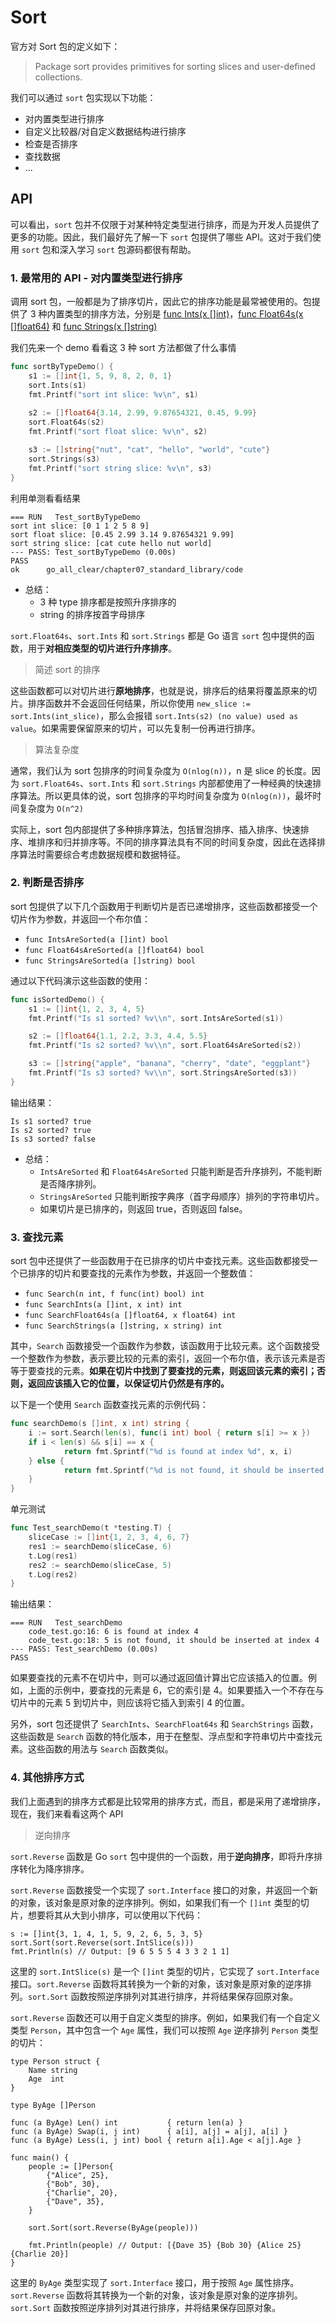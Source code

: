 # Sort

官方对 Sort 包的定义如下：

> Package sort provides primitives for sorting slices and user-defined collections.
>

我们可以通过 `sort` 包实现以下功能：

- 对内置类型进行排序
- 自定义比较器/对自定义数据结构进行排序
- 检查是否排序
- 查找数据
- ...

## API

可以看出，`sort` 包并不仅限于对某种特定类型进行排序，而是为开发人员提供了更多的功能。因此，我们最好先了解一下 `sort` 包提供了哪些 API。这对于我们使用 `sort` 包和深入学习 `sort` 包源码都很有帮助。

### 1. 最常用的 API - 对内置类型进行排序

调用 sort 包，一般都是为了排序切片，因此它的排序功能是最常被使用的。包提供了 3 种内置类型的排序方法，分别是 [func Ints(x []int)](https://pkg.go.dev/sort#Ints)，[func Float64s(x []float64)](https://pkg.go.dev/sort#Float64s) 和 [func Strings(x []string)](https://pkg.go.dev/sort#Strings)

我们先来一个 demo 看看这 3 种 sort 方法都做了什么事情

```go
func sortByTypeDemo() {
	s1 := []int{1, 5, 9, 8, 2, 0, 1}
	sort.Ints(s1)
	fmt.Printf("sort int slice: %v\n", s1)
	
	s2 := []float64{3.14, 2.99, 9.87654321, 0.45, 9.99}
	sort.Float64s(s2)
    fmt.Printf("sort float slice: %v\n", s2)

    s3 := []string{"nut", "cat", "hello", "world", "cute"}
    sort.Strings(s3)
    fmt.Printf("sort string slice: %v\n", s3)
}
```

利用单测看看结果

```
=== RUN   Test_sortByTypeDemo
sort int slice: [0 1 1 2 5 8 9]
sort float slice: [0.45 2.99 3.14 9.87654321 9.99]
sort string slice: [cat cute hello nut world]
--- PASS: Test_sortByTypeDemo (0.00s)
PASS
ok      go_all_clear/chapter07_standard_library/code
```

- 总结：
    - 3 种 type 排序都是按照升序排序的
    - string 的排序按首字母排序

`sort.Float64s`、`sort.Ints` 和 `sort.Strings` 都是 Go 语言 `sort` 包中提供的函数，用于**对相应类型的切片进行升序排序**。

> 简述 sort 的排序
>

这些函数都可以对切片进行**原地排序**，也就是说，排序后的结果将覆盖原来的切片。排序函数并不会返回任何结果，所以你使用 `new_slice := sort.Ints(int_slice)`，那么会报错 `sort.Ints(s2) (no value) used as value`。如果需要保留原来的切片，可以先复制一份再进行排序。

> 算法复杂度
>

通常，我们认为 sort 包排序的时间复杂度为 `O(nlog(n))`，n 是 slice 的长度。因为 `sort.Float64s`、`sort.Ints` 和 `sort.Strings` 内部都使用了一种经典的快速排序算法。所以更具体的说，sort 包排序的平均时间复杂度为 `O(nlog(n))`，最坏时间复杂度为 `O(n^2)`

实际上，sort 包内部提供了多种排序算法，包括冒泡排序、插入排序、快速排序、堆排序和归并排序等。不同的排序算法具有不同的时间复杂度，因此在选择排序算法时需要综合考虑数据规模和数据特征。

### 2. 判断是否排序

sort 包提供了以下几个函数用于判断切片是否已递增排序，这些函数都接受一个切片作为参数，并返回一个布尔值：

- `func IntsAreSorted(a []int) bool`
- `func Float64sAreSorted(a []float64) bool`
- `func StringsAreSorted(a []string) bool`

通过以下代码演示这些函数的使用：

```go
func isSortedDemo() {
    s1 := []int{1, 2, 3, 4, 5}
    fmt.Printf("Is s1 sorted? %v\\n", sort.IntsAreSorted(s1))

    s2 := []float64{1.1, 2.2, 3.3, 4.4, 5.5}
    fmt.Printf("Is s2 sorted? %v\\n", sort.Float64sAreSorted(s2))

    s3 := []string{"apple", "banana", "cherry", "date", "eggplant"}
    fmt.Printf("Is s3 sorted? %v\\n", sort.StringsAreSorted(s3))
}

```

输出结果：

```
Is s1 sorted? true
Is s2 sorted? true
Is s3 sorted? false

```

- 总结：
    - `IntsAreSorted` 和 `Float64sAreSorted` 只能判断是否升序排列，不能判断是否降序排列。
    - `StringsAreSorted` 只能判断按字典序（首字母顺序）排列的字符串切片。
    - 如果切片是已排序的，则返回 true，否则返回 false。

### 3. 查找元素

sort 包中还提供了一些函数用于在已排序的切片中查找元素。这些函数都接受一个已排序的切片和要查找的元素作为参数，并返回一个整数值：

- `func Search(n int, f func(int) bool) int`
- `func SearchInts(a []int, x int) int`
- `func SearchFloat64s(a []float64, x float64) int`
- `func SearchStrings(a []string, x string) int`

其中，`Search` 函数接受一个函数作为参数，该函数用于比较元素。这个函数接受一个整数作为参数，表示要比较的元素的索引，返回一个布尔值，表示该元素是否等于要查找的元素。**如果在切片中找到了要查找的元素，则返回该元素的索引；否则，返回应该插入它的位置，以保证切片仍然是有序的。**

以下是一个使用 `Search` 函数查找元素的示例代码：

```go
func searchDemo(s []int, x int) string {
    i := sort.Search(len(s), func(i int) bool { return s[i] >= x })
    if i < len(s) && s[i] == x {
            return fmt.Sprintf("%d is found at index %d", x, i)
    } else {
            return fmt.Sprintf("%d is not found, it should be inserted at index %d", x, i)
    }
}
```

单元测试

```go
func Test_searchDemo(t *testing.T) {
    sliceCase := []int{1, 2, 3, 4, 6, 7}
    res1 := searchDemo(sliceCase, 6)
    t.Log(res1)
    res2 := searchDemo(sliceCase, 5)
    t.Log(res2)
}
```

输出结果：

```
=== RUN   Test_searchDemo
    code_test.go:16: 6 is found at index 4
    code_test.go:18: 5 is not found, it should be inserted at index 4
--- PASS: Test_searchDemo (0.00s)
PASS

```

如果要查找的元素不在切片中，则可以通过返回值计算出它应该插入的位置。例如，上面的示例中，要查找的元素是 6，它的索引是 4。如果要插入一个不存在与切片中的元素 5 到切片中，则应该将它插入到索引 4 的位置。

另外，sort 包还提供了 `SearchInts`、`SearchFloat64s` 和 `SearchStrings` 函数，这些函数是 `Search` 函数的特化版本，用于在整型、浮点型和字符串切片中查找元素。这些函数的用法与 `Search` 函数类似。

### 4. 其他排序方式

我们上面遇到的排序方式都是比较常用的排序方式，而且，都是采用了递增排序，现在，我们来看看这两个 API

> 逆向排序
>

`sort.Reverse` 函数是 Go `sort` 包中提供的一个函数，用于**逆向排序**，即将升序排序转化为降序排序。

`sort.Reverse` 函数接受一个实现了 `sort.Interface` 接口的对象，并返回一个新的对象，该对象是原对象的逆序排列。例如，如果我们有一个 `[]int` 类型的切片，想要将其从大到小排序，可以使用以下代码：

```
s := []int{3, 1, 4, 1, 5, 9, 2, 6, 5, 3, 5}
sort.Sort(sort.Reverse(sort.IntSlice(s)))
fmt.Println(s) // Output: [9 6 5 5 5 4 3 3 2 1 1]

```

这里的 `sort.IntSlice(s)` 是一个 `[]int` 类型的切片，它实现了 `sort.Interface` 接口。`sort.Reverse` 函数将其转换为一个新的对象，该对象是原对象的逆序排列。`sort.Sort` 函数按照逆序排列对其进行排序，并将结果保存回原对象。

`sort.Reverse` 函数还可以用于自定义类型的排序。例如，如果我们有一个自定义类型 `Person`，其中包含一个 `Age` 属性，我们可以按照 `Age` 逆序排列 `Person` 类型的切片：

```
type Person struct {
    Name string
    Age  int
}

type ByAge []Person

func (a ByAge) Len() int           { return len(a) }
func (a ByAge) Swap(i, j int)      { a[i], a[j] = a[j], a[i] }
func (a ByAge) Less(i, j int) bool { return a[i].Age < a[j].Age }

func main() {
    people := []Person{
        {"Alice", 25},
        {"Bob", 30},
        {"Charlie", 20},
        {"Dave", 35},
    }

    sort.Sort(sort.Reverse(ByAge(people)))

    fmt.Println(people) // Output: [{Dave 35} {Bob 30} {Alice 25} {Charlie 20}]
}

```

这里的 `ByAge` 类型实现了 `sort.Interface` 接口，用于按照 `Age` 属性排序。`sort.Reverse` 函数将其转换为一个新的对象，该对象是原对象的逆序排列。`sort.Sort` 函数按照逆序排列对其进行排序，并将结果保存回原对象。